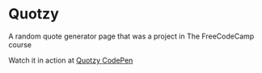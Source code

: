 # Quotzy
A random quote generator page that was a project in The FreeCodeCamp course

Watch it in action at [Quotzy CodePen](https://codepen.io/DonMatano/full/pwVjXg)
